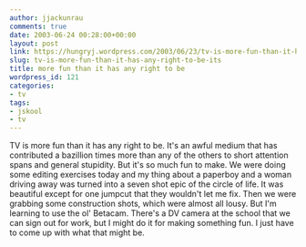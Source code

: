 ```yaml
---
author: jjackunrau
comments: true
date: 2003-06-24 00:28:00+00:00
layout: post
link: https://hungryj.wordpress.com/2003/06/23/tv-is-more-fun-than-it-has-any-right-to-be-its/
slug: tv-is-more-fun-than-it-has-any-right-to-be-its
title: more fun than it has any right to be
wordpress_id: 121
categories:
- tv
tags:
- jskool
- tv
---
```


TV is more fun than it has any right to be.  It's an awful medium that has contributed a bazillion times more than any of the others to short attention spans and general stupidity.  But it's so much fun to make.  We were doing some editing exercises today and my thing about a paperboy and a woman driving away was turned into a seven shot epic of the circle of life.  It was beautiful except for one jumpcut that they wouldn't let me fix.  Then we were grabbing some construction shots, which were almost all lousy.  But I'm learning to use the ol' Betacam.  There's a DV camera at the school that we can sign out for work, but I might do it for making something fun.  I just have to come up with what that might be.
